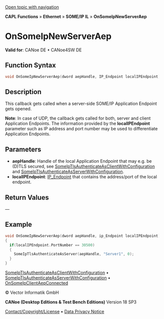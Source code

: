 [Open topic with navigation](../../../../../../CANoeDEFamily.htm#Topics/CAPLFunctions/IP/SOMEIPIL/Functions/CAPLFunctionOnSomeIpNewServerAep.md)

**CAPL Functions** » **Ethernet** » **SOME/IP IL** » **OnSomeIpNewServerAep**

# OnSomeIpNewServerAep

**Valid for**: CANoe DE • CANoe4SW DE

## Function Syntax

```c
void OnSomeIpNewServerAep(dword aepHandle, IP_Endpoint localIPEndpoint);
```

## Description

This callback gets called when a server-side SOME/IP Application Endpoint gets opened.

**Note**: In case of UDP, the callback gets called for both, server and client Application Endpoints. The information provided by the **localIPEndpoint** parameter such as IP address and port number may be used to differentiate Application Endpoints.

## Parameters

- **aepHandle**: Handle of the local Application Endpoint that may e.g. be (D)TLS secured, see [SomeIpTlsAuthenticateAsClientWithConfiguration](CAPLFunctionSomeIpTlsAuthenticateAsClientWithConfiguration.md) and [SomeIpTlsAuthenticateAsServerWithConfiguration](CAPLFunctionSomeIpTlsAuthenticateAsServerWithConfiguration.md).
- **localIPEndpoint**: [IP_Endpoint](../../Objects/CAPLfunctionIPEndpoint.md) that contains the address/port of the local endpoint.

## Return Values

—

## Example

```c
void OnSomeIpNewServerAep(dword aepHandle, ip_Endpoint localIPEndpoint)
{
  if(localIPEndpoint.PortNumber == 30500)
  {
    SomeIpTlsAuthenticateAsServer(aepHandle, "Server1", 0);
  }
}
```

[SomeIpTlsAuthenticateAsClientWithConfiguration](CAPLFunctionSomeIpTlsAuthenticateAsClientWithConfiguration.md) • [SomeIpTlsAuthenticateAsServerWithConfiguration](CAPLFunctionSomeIpTlsAuthenticateAsServerWithConfiguration.md) • [OnSomeIpClientAepConnected](CAPLFunctionOnSomeIpClientAepConnected.md)

© Vector Informatik GmbH

**CANoe (Desktop Editions & Test Bench Editions)** Version 18 SP3

[Contact/Copyright/License](../../../../Shared/ContactCopyrightLicense.md) • [Data Privacy Notice](https://www.vector.com/int/en/company/get-info/privacy-policy/)
